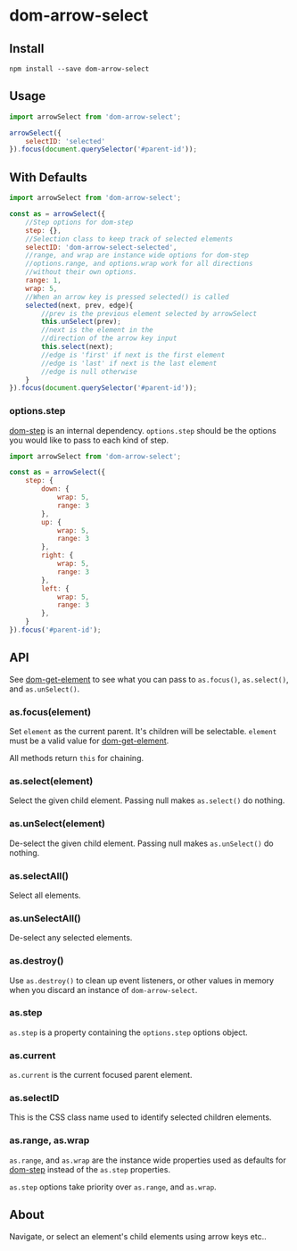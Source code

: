 dom-arrow-select
========

Install
----

`npm install --save dom-arrow-select`

Usage
---

```javascript
import arrowSelect from 'dom-arrow-select';

arrowSelect({
    selectID: 'selected'
}).focus(document.querySelector('#parent-id'));
```

With Defaults
---------

```javascript
import arrowSelect from 'dom-arrow-select';

const as = arrowSelect({
    //Step options for dom-step
    step: {},
    //Selection class to keep track of selected elements
    selectID: 'dom-arrow-select-selected',
    //range, and wrap are instance wide options for dom-step
    //options.range, and options.wrap work for all directions
    //without their own options.
    range: 1,
    wrap: 5,
    //When an arrow key is pressed selected() is called
    selected(next, prev, edge){
        //prev is the previous element selected by arrowSelect
        this.unSelect(prev);
        //next is the element in the
        //direction of the arrow key input
        this.select(next);
        //edge is 'first' if next is the first element
        //edge is 'last' if next is the last element
        //edge is null otherwise
    }
}).focus(document.querySelector('#parent-id'));
```

### options.step

[dom-step](https://github.com/hollowdoor/dom_step) is an internal dependency. `options.step` should be the options you would like to pass to each kind of step.

```javascript
import arrowSelect from 'dom-arrow-select';

const as = arrowSelect({
    step: {
        down: {
            wrap: 5,
            range: 3
        },
        up: {
            wrap: 5,
            range: 3
        },
        right: {
            wrap: 5,
            range: 3
        },
        left: {
            wrap: 5,
            range: 3
        },
    }
}).focus('#parent-id');
```

API
---

See [dom-get-element](https://github.com/hollowdoor/dom_get_element) to see what you can pass to `as.focus()`, `as.select()`, and `as.unSelect()`.

### as.focus(element)

Set `element` as the current parent. It's children will be selectable. `element` must be a valid value for [dom-get-element](https://github.com/hollowdoor/dom_get_element).

All methods return `this` for chaining.

### as.select(element)

Select the given child element. Passing null makes `as.select()` do nothing.

### as.unSelect(element)

De-select the given child element. Passing null makes `as.unSelect()` do nothing.

### as.selectAll()

Select all elements.

### as.unSelectAll()

De-select any selected elements.

### as.destroy()

Use `as.destroy()` to clean up event listeners, or other values in memory when you discard an instance of `dom-arrow-select`.

### as.step

`as.step` is a property containing the `options.step` options object.

### as.current

`as.current` is the current focused parent element.

### as.selectID

This is the CSS class name used to identify selected children elements.

### as.range, as.wrap

`as.range`, and `as.wrap` are the instance wide properties used as defaults for [dom-step](https://github.com/hollowdoor/dom_step) instead of the `as.step` properties.

`as.step` options take priority over `as.range`, and `as.wrap`.

About
---

Navigate, or select an element's child elements using arrow keys etc..
